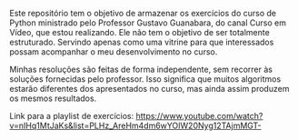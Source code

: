 Este repositório tem o objetivo  de armazenar os exercícios do curso de Python ministrado pelo Professor Gustavo Guanabara, do canal Curso em Vídeo, que estou realizando. Ele não tem o objetivo de ser totalmente estruturado. Servindo apenas como uma vitrine para que interessados possam acompanhar o meu desenvolvimento no curso.

Minhas resoluções são feitas de forma independente, sem recorrer às soluções fornecidas pelo professor. Isso significa que muitos algoritmos estarão diferentes dos apresentados no curso, mas ainda assim produzem os mesmos resultados.

Link para a playlist de exercícios: https://www.youtube.com/watch?v=nIHq1MtJaKs&list=PLHz_AreHm4dm6wYOIW20Nyg12TAjmMGT-
